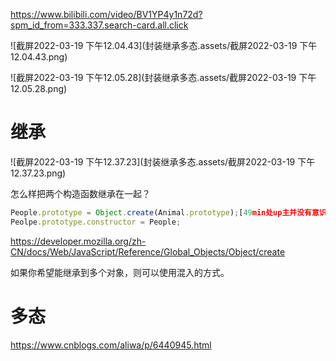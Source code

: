 https://www.bilibili.com/video/BV1YP4y1n72d?spm_id_from=333.337.search-card.all.click

![截屏2022-03-19 下午12.04.43](封装继承多态.assets/截屏2022-03-19 下午12.04.43.png)

![截屏2022-03-19 下午12.05.28](封装继承多态.assets/截屏2022-03-19 下午12.05.28.png)

# 继承

![截屏2022-03-19 下午12.37.23](封装继承多态.assets/截屏2022-03-19 下午12.37.23.png)

怎么样把两个构造函数继承在一起？

 ```javascript
 People.prototype = Object.create(Animal.prototype);[49min处up主并没有意识到这个错误！！！！]
 Peolpe.prototype.constructor = People;
 ```

https://developer.mozilla.org/zh-CN/docs/Web/JavaScript/Reference/Global_Objects/Object/create

如果你希望能继承到多个对象，则可以使用混入的方式。

# 多态

https://www.cnblogs.com/aliwa/p/6440945.html










































































